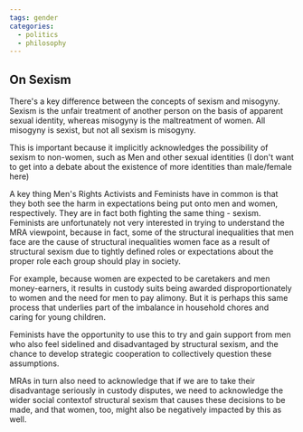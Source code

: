 ```yaml
---
tags: gender
categories: 
  - politics
  - philosophy
---
```


## On Sexism

There's a key difference between the concepts of sexism and misogyny. Sexism is the unfair treatment of another person on the basis of apparent sexual identity, whereas misogyny is the maltreatment of women. All misogyny is sexist, but not all sexism is misogyny. 

This is important because it implicitly acknowledges the possibility of sexism to non-women, such as Men and other sexual identities (I don't want to get into a debate about the existence of more identities than male/female here)

A key thing Men's Rights Activists and Feminists have in common is that they both see the harm in expectations being put onto men and women, respectively. They are in fact both fighting the same thing - sexism. Feminists are unfortunately not very interested in trying to understand the MRA viewpoint, because in fact, some of the structural inequalities that men face are the cause of structural inequalities women face as a result of structural sexism due to tightly defined roles or expectations about the proper role each group should play in society.

For example, because women are expected to be caretakers and men money-earners, it results in custody suits being awarded disproportionately to women and the need for men to pay alimony. But it is perhaps this same process that underlies part of the imbalance in household chores and caring for young children.

Feminists have the opportunity to use this to try and gain support from men who also feel sidelined and disadvantaged by structural sexism, and the chance to develop strategic cooperation to collectively question these assumptions.

MRAs in turn also need to acknowledge that if we are to take their disadvantage seriously in custody disputes, we need to acknowledge the wider social contextof structural sexism that causes these decisions to be made, and that women, too, might also be negatively impacted by this as well.
